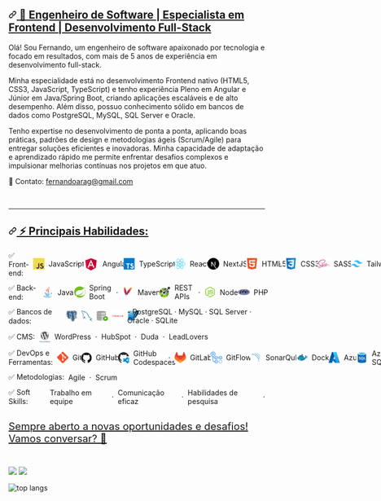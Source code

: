 <article class="markdown-body entry-content container-lg f5 " itemprop="text">
  <h2 dir="auto" id="top">
    <a id="user-content-hi-there-" class="anchor" aria-hidden="true" tabindex="-1" href="#top">
      <svg class="octicon octicon-link" viewBox="0 0 16 16" version="1.1" width="16" height="16" aria-hidden="true"><path d="m7.775 3.275 1.25-1.25a3.5 3.5 0 1 1 4.95 4.95l-2.5 2.5a3.5 3.5 0 0 1-4.95 0 .751.751 0 0 1 .018-1.042.751.751 0 0 1 1.042-.018 1.998 1.998 0 0 0 2.83 0l2.5-2.5a2.002 2.002 0 0 0-2.83-2.83l-1.25 1.25a.751.751 0 0 1-1.042-.018.751.751 0 0 1-.018-1.042Zm-4.69 9.64a1.998 1.998 0 0 0 2.83 0l1.25-1.25a.751.751 0 0 1 1.042.018.751.751 0 0 1 .018 1.042l-1.25 1.25a3.5 3.5 0 1 1-4.95-4.95l2.5-2.5a3.5 3.5 0 0 1 4.95 0 .751.751 0 0 1-.018 1.042.751.751 0 0 1-1.042.018 1.998 1.998 0 0 0-2.83 0l-2.5 2.5a1.998 1.998 0 0 0 0 2.83Z"></path></svg>
      <strong>🚀 Engenheiro de Software | Especialista em Frontend | Desenvolvimento Full-Stack</strong>
    </a>
  </h2>

  <p dir="auto">
    Olá! Sou Fernando, um engenheiro de software apaixonado por tecnologia e focado em resultados, com mais de 5 anos de experiência em desenvolvimento full-stack.
  </p>

  <p dir="auto">
    Minha especialidade está no desenvolvimento Frontend nativo (HTML5, CSS3, JavaScript, TypeScript) e tenho experiência Pleno em Angular e Júnior em Java/Spring Boot, criando aplicações escaláveis e de alto desempenho. Além disso, possuo conhecimento sólido em bancos de dados como PostgreSQL, MySQL, SQL Server e Oracle.
  </p>

  <p dir="auto">  
    Tenho expertise no desenvolvimento de ponta a ponta, aplicando boas práticas, padrões de design e metodologias ágeis (Scrum/Agile) para entregar soluções eficientes e inovadoras. Minha capacidade de adaptação e aprendizado rápido me permite enfrentar desafios complexos e impulsionar melhorias contínuas nos projetos em que atuo.
  </p>

  <p dir="auto">  
    📩 Contato: <a href="mailto:fernandoarag@gmail.com">fernandoarag@gmail.com</a>
  </p>

  <br/>

  <hr>

  <h2 dir="auto">
    <a id="user-content--technologies" class="anchor" aria-hidden="true" tabindex="-1" href="#-technologies">
      <svg class="octicon octicon-link" viewBox="0 0 16 16" version="1.1" width="16" height="16" aria-hidden="true"><path d="m7.775 3.275 1.25-1.25a3.5 3.5 0 1 1 4.95 4.95l-2.5 2.5a3.5 3.5 0 0 1-4.95 0 .751.751 0 0 1 .018-1.042.751.751 0 0 1 1.042-.018 1.998 1.998 0 0 0 2.83 0l2.5-2.5a2.002 2.002 0 0 0-2.83-2.83l-1.25 1.25a.751.751 0 0 1-1.042-.018.751.751 0 0 1-.018-1.042Zm-4.69 9.64a1.998 1.998 0 0 0 2.83 0l1.25-1.25a.751.751 0 0 1 1.042.018.751.751 0 0 1 .018 1.042l-1.25 1.25a3.5 3.5 0 1 1-4.95-4.95l2.5-2.5a3.5 3.5 0 0 1 4.95 0 .751.751 0 0 1-.018 1.042.751.751 0 0 1-1.042.018 1.998 1.998 0 0 0-2.83 0l-2.5 2.5a1.998 1.998 0 0 0 0 2.83Z"></path></svg>
      ⚡ Principais Habilidades:<br/>
    </a>
  </h2>

  <div class="auto" style="display: flex; flex-direction: row; align-items: center; grid-gap: .5rem; margin-bottom: .75rem;">
    <span style="display: flex; flex-direction: row; align-items: center; grid-gap: .5rem;">
    ✅ Front-end: 
    </span>
    <span style="display: flex; flex-direction: row; align-items: center; grid-gap: .5rem;">
      <img src="./assets/JavaScript.svg" width="22.5"/>
      JavaScript
    </span> ·
    <span style="display: flex; flex-direction: row; align-items: center; grid-gap: .5rem;">
      <img src="./assets/Angular.svg" width="30"/>
      Angular
    </span> ·
    <span style="display: flex; flex-direction: row; align-items: center; grid-gap: .5rem;">
      <img src="./assets/TypeScript.svg" width="22.5"/>
      TypeScript
    </span> ·
    <span style="display: flex; flex-direction: row; align-items: center; grid-gap: .5rem;">
      <img src="./assets/React.svg" width="22.5"/>
      React
    </span> ·
    <span style="display: flex; flex-direction: row; align-items: center; grid-gap: .5rem;">
      <img src="./assets/Next.js.svg" width="22.5"/>
      NextJS
    </span> ·
    <span style="display: flex; flex-direction: row; align-items: center; grid-gap: .5rem;">
      <img src="./assets/HTML5.svg" width="22.5"/>
      HTML5
    </span> ·
    <span style="display: flex; flex-direction: row; align-items: center; grid-gap: .5rem;">
      <img src="./assets/CSS3.svg" width="22.5"/>
      CSS3
    </span> ·
    <span style="display: flex; flex-direction: row; align-items: center; grid-gap: .5rem;">
      <img src="./assets/Sass.svg" width="22.5"/>
      SASS
    </span> ·
    <span style="display: flex; flex-direction: row; align-items: center; grid-gap: .5rem;">
      <img src="./assets/Tailwind CSS.svg" width="22.5"/>
      Tailwind
    </span>
  </div>

  <div class="auto" style="display: flex; flex-direction: row; align-items: center; grid-gap: .5rem; margin-bottom: .75rem;">
    <span style="display: flex; flex-direction: row; align-items: center; grid-gap: .5rem;">
    ✅ Back-end: 
    </span>
    <span style="display: flex; flex-direction: row; align-items: center; grid-gap: .5rem;">
      <img src="./assets/Java.svg" width="22.5"/>
      Java
    </span> ·
    <span style="display: flex; flex-direction: row; align-items: center; grid-gap: .5rem;">
      <img src="./assets/Spring.svg" width="22"/>
      Spring Boot
    </span> ·
    <span style="display: flex; flex-direction: row; align-items: center; grid-gap: .5rem;">
      <img src="./assets/Apache Maven.svg" width="22.5"/>
      Maven
    </span> ·
    <span style="display: flex; flex-direction: row; align-items: center; grid-gap: .5rem;">
      <img src="./assets/OpenAPI.svg" width="22.5"/>
      REST APIs
    </span> ·
    <span style="display: flex; flex-direction: row; align-items: center; grid-gap: .5rem;">
      <img src="./assets/Node.js.svg" width="22.5"/>
      Node.js
    </span>
    <span style="display: flex; flex-direction: row; align-items: center; grid-gap: .5rem;">
      <img src="./assets/PHP.svg" width="22.5"/>
      PHP
    </span> ·
  </div>

  <div class="auto" style="display: flex; flex-direction: row; align-items: center; grid-gap: .5rem; margin-bottom: .75rem;">
    <span style="display: flex; flex-direction: row; align-items: center; grid-gap: .5rem;">
    ✅ Bancos de dados: 
    <span style="display: flex; flex-direction: row; align-items: center; grid-gap: .5rem;">
      <img src="./assets/PostgresSQL.svg" width="22.5"/>
      <img src="./assets/MySQL.svg" width="22"/>
      <img src="./assets/SQL-Developer.svg" width="22.5"/>
      <img src="./assets/Oracle.svg" width="22.5"/>
      <img src="./assets/SQLite.svg" width="22.5"/>
    </span>
    <span>
       - PostgreSQL · MySQL · SQL Server · Oracle · SQLite
    </span>
  </div>

  <div class="auto" style="display: flex; flex-direction: row; align-items: center; grid-gap: .5rem; margin-bottom: .75rem;">
    <span style="display: flex; flex-direction: row; align-items: center; grid-gap: .5rem;">
    ✅ CMS:
    </span>
    <span style="display: flex; flex-direction: row; align-items: center; grid-gap: .5rem;">
      <img src="./assets/WordPress.svg" width="22.5"/>
      WordPress
    </span> ·
    <span style="display: flex; flex-direction: row; align-items: center; grid-gap: .5rem;">
      HubSpot
    </span> ·
    <span style="display: flex; flex-direction: row; align-items: center; grid-gap: .5rem;">
      Duda
    </span> ·
    <span style="display: flex; flex-direction: row; align-items: center; grid-gap: .5rem;">
      LeadLovers
    </span>
  </div>

  <div class="auto" style="display: flex; flex-direction: row; align-items: center; grid-gap: .5rem; margin-bottom: .75rem;">
    <span style="display: flex; flex-direction: row; align-items: center; grid-gap: .5rem;">
    ✅ DevOps e Ferramentas:
    </span>
    <span style="display: flex; flex-direction: row; align-items: center; grid-gap: .5rem;">
      <img src="./assets/Git.svg" width="22.5"/>
      Git
    </span> ·
    <span style="display: flex; flex-direction: row; align-items: center; grid-gap: .5rem;">
      <img src="./assets/GitHub.svg" width="22"/>
      GitHub
    </span> ·
    <span style="display: flex; flex-direction: row; align-items: center; grid-gap: .5rem;">
      <img src="./assets/GitHub-Codespaces.svg" width="22"/>
      GitHub Codespaces
    </span> ·
    <span style="display: flex; flex-direction: row; align-items: center; grid-gap: .5rem;">
      <img src="./assets/GitLab.svg" width="22.5"/>
      GitLab
    </span> ·
    <span style="display: flex; flex-direction: row; align-items: center; grid-gap: .5rem;">
      <img src="./assets/GitHub-Actions.svg" width="22.5"/>
      GitFlow
    </span> ·
    <span style="display: flex; flex-direction: row; align-items: center; grid-gap: .5rem;">
      <img src="./assets/SonarQube.svg" width="22.5"/>
      SonarQube
    </span>
    <span style="display: flex; flex-direction: row; align-items: center; grid-gap: .5rem;">
      <img src="./assets/Docker.svg" width="22.5"/>
      Docker
    </span>
    <span style="display: flex; flex-direction: row; align-items: center; grid-gap: .5rem;">
      <img src="./assets/Azure.svg" width="22.5"/>
      Azure
    </span>
    <span style="display: flex; flex-direction: row; align-items: center; grid-gap: .5rem;">
      <img src="./assets/Azure-SQL-Database.svg" width="22.5"/>
      Azure SQL
    </span>
  </div>

  <div class="auto" style="display: flex; flex-direction: row; align-items: center; grid-gap: .5rem; margin-bottom: .75rem;">
    <span style="display: flex; flex-direction: row; align-items: center; grid-gap: .5rem;">
    ✅ Metodologias:
    </span>
    <span style="display: flex; flex-direction: row; align-items: center; grid-gap: .5rem;">
      Agile
    </span> ·
    <span style="display: flex; flex-direction: row; align-items: center; grid-gap: .5rem;">
      Scrum
    </span>
  </div>

  <div class="auto" style="display: flex; flex-direction: row; align-items: center; grid-gap: .5rem; margin-bottom: .75rem;">
    <span style="display: flex; flex-direction: row; align-items: center; grid-gap: .5rem;">
    ✅ Soft Skills:
    </span>
    <span style="display: flex; flex-direction: row; align-items: center; grid-gap: .5rem;">
      Trabalho em equipe
    </span> ·
    <span style="display: flex; flex-direction: row; align-items: center; grid-gap: .5rem;">
      Comunicação eficaz
    </span> ·
    <span style="display: flex; flex-direction: row; align-items: center; grid-gap: .5rem;">
      Habilidades de pesquisa
    </span> ·
  </div>

  <br/>

  <div class="auto" style="font-size: 20px; display: flex; flex-direction: row; align-items: center; grid-gap: .5rem; margin-bottom: .75rem;">
    <a href="tel:+5538998413862" style="display: flex; flex-direction: row; align-items: center; grid-gap: .5rem; font-size: weight;">
      Sempre aberto a novas oportunidades e desafios! Vamos conversar? 🚀
    </a>
  </div>

  <br/>

  <div dir="auto"> 
    <p dir="auto">
      <img height="165" src="https://github-readme-stats.vercel.app/api?username=fernandoarag&amp;show_icons=true&amp/include_all_commits=true&amp;theme=omni" style="max-width: 100%"></img>
      <img height="165" src="https://github-readme-stats.vercel.app/api/top-langs/?username=fernandoarag&amp;layout=compact&amp;theme=omni" style="max-width: 100%;">
    </p>
    <p>
      <img src='https://github-profile-trophy.vercel.app/??username=fernandoarag&layout=compact&theme=dracula' alt='top langs'/>
    </p>
  </div>
</article>
